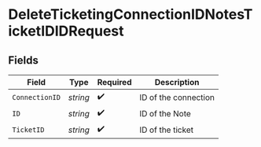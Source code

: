 # DeleteTicketingConnectionIDNotesTicketIDIDRequest


## Fields

| Field                | Type                 | Required             | Description          |
| -------------------- | -------------------- | -------------------- | -------------------- |
| `ConnectionID`       | *string*             | :heavy_check_mark:   | ID of the connection |
| `ID`                 | *string*             | :heavy_check_mark:   | ID of the Note       |
| `TicketID`           | *string*             | :heavy_check_mark:   | ID of the ticket     |